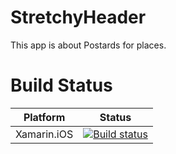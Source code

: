 # StretchyHeader

This app is about Postards for places. 

# Build Status

| Platform  | Status |
| ------------- | ------------- |
| Xamarin.iOS  | [![Build status](https://build.appcenter.ms/v0.1/apps/36c5a95d-7c91-44ad-839f-4ed59341ba40/branches/master/badge)](https://appcenter.ms) |

